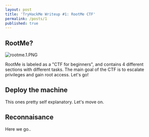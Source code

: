 ```yaml
---
layout: post
title: 'TryHackMe Writeup #1: RootMe CTF'
permalink: /posts/1
published: true
---
```

## RootMe?
![rootme.1.PNG]({{site.baseurl}}/_posts/rootme.1.PNG)

RootMe is labeled as a "CTF for beginners", and contains 4 different sections with different tasks. The main goal of the CTF is to escalate privileges and gain root access. Let's go!

## Deploy the machine

This ones pretty self explanatory. Let's move on.

## Reconnaisance

Here we go..
